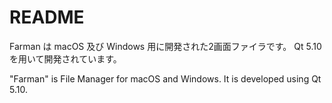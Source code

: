 # README #

Farman は macOS 及び Windows 用に開発された2画面ファイラです。
Qt 5.10 を用いて開発されています。

"Farman" is File Manager for macOS and Windows.
It is developed using Qt 5.10.

